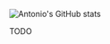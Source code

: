 ![Antonio's GitHub stats](https://github-readme-stats.vercel.app/api?username=acheong08&theme=dark&count_private=true)

TODO
